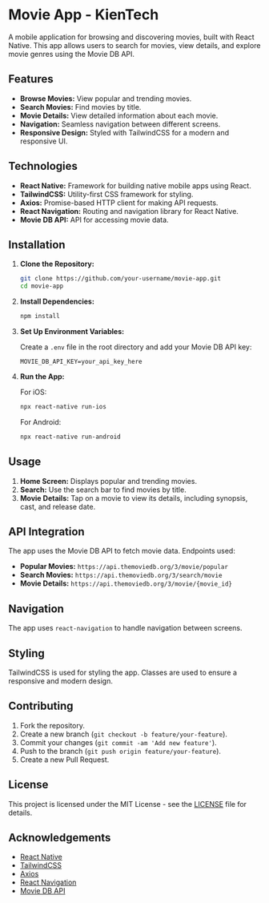 # Movie App - KienTech

A mobile application for browsing and discovering movies, built with React Native. This app allows users to search for movies, view details, and explore movie genres using the Movie DB API.

## Features

- **Browse Movies:** View popular and trending movies.
- **Search Movies:** Find movies by title.
- **Movie Details:** View detailed information about each movie.
- **Navigation:** Seamless navigation between different screens.
- **Responsive Design:** Styled with TailwindCSS for a modern and responsive UI.

## Technologies

- **React Native:** Framework for building native mobile apps using React.
- **TailwindCSS:** Utility-first CSS framework for styling.
- **Axios:** Promise-based HTTP client for making API requests.
- **React Navigation:** Routing and navigation library for React Native.
- **Movie DB API:** API for accessing movie data.

## Installation

1. **Clone the Repository:**
   ```bash
   git clone https://github.com/your-username/movie-app.git
   cd movie-app
   ```

2. **Install Dependencies:**
   ```bash
   npm install
   ```

3. **Set Up Environment Variables:**

   Create a `.env` file in the root directory and add your Movie DB API key:
   ```
   MOVIE_DB_API_KEY=your_api_key_here
   ```

4. **Run the App:**

   For iOS:
   ```bash
   npx react-native run-ios
   ```

   For Android:
   ```bash
   npx react-native run-android
   ```

## Usage

1. **Home Screen:** Displays popular and trending movies.
2. **Search:** Use the search bar to find movies by title.
3. **Movie Details:** Tap on a movie to view its details, including synopsis, cast, and release date.

## API Integration

The app uses the Movie DB API to fetch movie data. Endpoints used:

- **Popular Movies:** `https://api.themoviedb.org/3/movie/popular`
- **Search Movies:** `https://api.themoviedb.org/3/search/movie`
- **Movie Details:** `https://api.themoviedb.org/3/movie/{movie_id}`

## Navigation

The app uses `react-navigation` to handle navigation between screens. 

## Styling

TailwindCSS is used for styling the app. Classes are used to ensure a responsive and modern design.

## Contributing

1. Fork the repository.
2. Create a new branch (`git checkout -b feature/your-feature`).
3. Commit your changes (`git commit -am 'Add new feature'`).
4. Push to the branch (`git push origin feature/your-feature`).
5. Create a new Pull Request.

## License

This project is licensed under the MIT License - see the [LICENSE](LICENSE) file for details.

## Acknowledgements

- [React Native](https://reactnative.dev/)
- [TailwindCSS](https://tailwindcss.com/)
- [Axios](https://axios-http.com/)
- [React Navigation](https://reactnavigation.org/)
- [Movie DB API](https://www.themoviedb.org/documentation/api)
